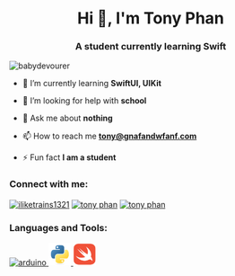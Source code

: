 <h1 align="center">Hi 👋, I'm Tony Phan</h1>
<h3 align="center">A student currently learning Swift</h3>

<p align="left"> <img src="https://komarev.com/ghpvc/?username=babydevourer&label=Profile%20views&color=0e75b6&style=flat" alt="babydevourer" /> </p>

- 🌱 I’m currently learning **SwiftUI, UIKit**

- 🤝 I’m looking for help with **school**

- 💬 Ask me about **nothing**

- 📫 How to reach me **tony@gnafandwfanf.com**

- ⚡ Fun fact **I am a student**

<h3 align="left">Connect with me:</h3>
<p align="left">
<a href="https://twitter.com/iliketrains1321" target="blank"><img align="center" src="https://raw.githubusercontent.com/rahuldkjain/github-profile-readme-generator/master/src/images/icons/Social/twitter.svg" alt="iliketrains1321" height="30" width="40" /></a>
<a href="https://linkedin.com/in/tony phan" target="blank"><img align="center" src="https://raw.githubusercontent.com/rahuldkjain/github-profile-readme-generator/master/src/images/icons/Social/linked-in-alt.svg" alt="tony phan" height="30" width="40" /></a>
<a href="https://fb.com/tony phan" target="blank"><img align="center" src="https://raw.githubusercontent.com/rahuldkjain/github-profile-readme-generator/master/src/images/icons/Social/facebook.svg" alt="tony phan" height="30" width="40" /></a>
</p>

<h3 align="left">Languages and Tools:</h3>
<p align="left"> <a href="https://www.arduino.cc/" target="_blank" rel="noreferrer"> <img src="https://cdn.worldvectorlogo.com/logos/arduino-1.svg" alt="arduino" width="40" height="40"/> </a> <a href="https://www.python.org" target="_blank" rel="noreferrer"> <img src="https://raw.githubusercontent.com/devicons/devicon/master/icons/python/python-original.svg" alt="python" width="40" height="40"/> </a> <a href="https://developer.apple.com/swift/" target="_blank" rel="noreferrer"> <img src="https://raw.githubusercontent.com/devicons/devicon/master/icons/swift/swift-original.svg" alt="swift" width="40" height="40"/> </a> </p>
